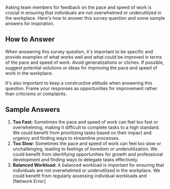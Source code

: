 

Asking team members for feedback on the pace and speed of work is crucial in ensuring that individuals are not overwhelmed or underutilized in the workplace. Here's how to answer this survey question and some sample answers for inspiration.

How to Answer
-------------

When answering this survey question, it's important to be specific and provide examples of what works well and what could be improved in terms of the pace and speed of work. Avoid generalizations or cliches. If possible, suggest potential solutions or ideas for improving the pace and speed of work in the workplace.

It's also important to keep a constructive attitude when answering this question. Frame your responses as opportunities for improvement rather than criticisms or complaints.

Sample Answers
--------------

1. **Too Fast:** Sometimes the pace and speed of work can feel too fast or overwhelming, making it difficult to complete tasks to a high standard. We could benefit from prioritizing tasks based on their impact and urgency and finding ways to streamline processes.
2. **Too Slow:** Sometimes the pace and speed of work can feel too slow or unchallenging, leading to feelings of boredom or underutilization. We could benefit from identifying opportunities for growth and professional development and finding ways to delegate tasks effectively.
3. **Balanced Workload:** A balanced workload is important for ensuring that individuals are not overwhelmed or underutilized in the workplace. We could benefit from regularly assessing individual workloads and \[Network Error\]

